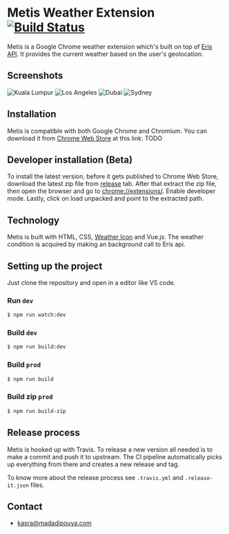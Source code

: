 # Metis Weather Extension [![Build Status](https://api.travis-ci.org/kasramp/weather-extension.svg?branch=master)](https://travis-ci.org/kasramp/weather-extension)

Metis is a Google Chrome weather extension which's built on top of [Eris API](http://eris.madadipouya.com/). It provides the current weather based on the user's geolocation.

## Screenshots

![Kuala Lumpur](https://user-images.githubusercontent.com/4501120/57571299-73a2f600-740c-11e9-8d31-23c5b1ecac09.jpg)
![Los Angeles](https://user-images.githubusercontent.com/4501120/57571326-d72d2380-740c-11e9-9623-fa4db36a1507.jpg)
![Dubai](https://user-images.githubusercontent.com/4501120/57571263-f081a000-740b-11e9-9a89-d754a3e86918.jpg)
![Sydney](https://user-images.githubusercontent.com/4501120/57571264-f1b2cd00-740b-11e9-854d-a1a58d80c5cf.jpg)

## Installation

Metis is compatible with both Google Chrome and Chromium. You can download it from [Chrome Web Store](https://chrome.google.com/webstore/category/extensions) at this link: TODO

## Developer installation (Beta)

To install the latest version, before it gets published to Chrome Web Store, download the latest zip file from [release](https://github.com/kasramp/weather-extension/releases) tab.
After that extract the zip file, then open the browser and go to [chrome://extensions/](chrome://extensions/). Enable developer mode. Lastly, click on load unpacked and point to the extracted path.

## Technology

Metis is built with HTML, CSS, [Weather Icon](https://erikflowers.github.io/weather-icons/) and Vue.js. The weather condition is acquired by making an background call to Eris api.

## Setting up the project

Just clone the repository and open in a editor like VS code.

### Run `dev`

```bash
$ npm run watch:dev
```

### Build `dev`

```bash
$ npm run build:dev
```

### Build `prod`

```bash
$ npm run build
```

### Build zip `prod`

```bash
$ npm run build-zip
```

## Release process

Metis is hooked up with Travis. To release a new version all needed is to make a commit and push it to upstream. The CI pipeline automatically picks up everything from there and creates a new release and tag.

To know more about the release process see `.travis.yml` and `.release-it.json` files.

## Contact

- kasra@madadipouya.com

